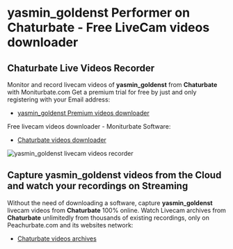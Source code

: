 # yasmin_goldenst Performer on Chaturbate - Free LiveCam videos downloader

## Chaturbate Live Videos Recorder

Monitor and record livecam videos of **yasmin_goldenst** from **Chaturbate** with Moniturbate.com
Get a premium trial for free by just and only registering with your Email address:
* [yasmin_goldenst Premium videos downloader](https://moniturbate.com/request-demo-licence-key.html)

Free livecam videos downloader - Moniturbate Software:
* [Chaturbate videos downloader](https://moniturbate.com/moniturbate-download-software.html)

![yasmin_goldenst livecam videos recorder](https://peachurnet.com/templates/moniturbate-software.png)


## Capture yasmin_goldenst videos from the Cloud and watch your recordings on Streaming

Without the need of downloading a software, capture **yasmin_goldenst** livecam videos from **Chaturbate** 100% online.
Watch Livecam archives from **Chaturbate** unlimitedly from thousands of existing recordings, only on Peachurbate.com and its websites network:
* [Chaturbate videos archives](https://peachurnet.com/)